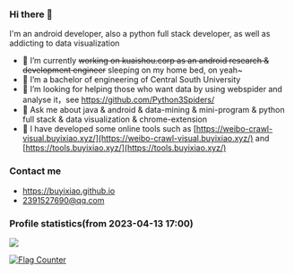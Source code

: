 ### Hi there 👋

I'm an android developer, also a python full stack developer, as well as addicting to data visualization

- 🔭 I’m currently ~~working on kuaishou.corp as an android research & development engineer~~ sleeping on my home bed, on yeah~
- 🌱 I’m a bachelor of engineering of Central South University
- 🤔 I’m looking for helping those who want data by using webspider and analyse it，see https://github.com/Python3Spiders/
- 💬 Ask me about java & android & data-mining & mini-program & python full stack & data visualization & chrome-extension
- 🍉 I have developed some online tools such as [https://weibo-crawl-visual.buyixiao.xyz/](https://weibo-crawl-visual.buyixiao.xyz/) and [https://tools.buyixiao.xyz/](https://tools.buyixiao.xyz/)

### Contact me

- <https://buyixiao.github.io>
- <2391527690@qq.com>


### Profile statistics(from 2023-04-13 17:00)


![](https://komarev.com/ghpvc/?username=inspurer)
<div>
<a href="https://info.flagcounter.com/YOC5"><img src="https://s11.flagcounter.com/map/YOC5/size_s/txt_000000/border_CCCCCC/pageviews_0/viewers_0/flags_0/" alt="Flag Counter" border="0"></a>
</div>
